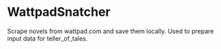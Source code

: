 # WattpadSnatcher
Scrape novels from wattpad.com and save them locally. Used to prepare input data for teller_of_tales.

